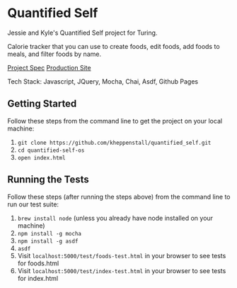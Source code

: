 # Quantified Self
Jessie and Kyle's Quantified Self project for Turing.

Calorie tracker that you can use to create foods, edit foods, add foods to meals, and filter foods by name.

[Project Spec](http://backend.turing.io/module4/projects/quantified-self/quantified-self)
[Production Site](https://kheppenstall.github.io/quantified_self/)

Tech Stack: Javascript, JQuery, Mocha, Chai, Asdf, Github Pages

## Getting Started

Follow these steps from the command line to get the project on your local machine:
1. `git clone https://github.com/kheppenstall/quantified_self.git`
1. `cd quantified-self-os`
1. `open index.html`

## Running the Tests

Follow these steps (after running the steps above) from the command line to run our test suite:
1. `brew install node` (unless you already have node installed on your machine)
1. `npm install -g mocha`
1. `npm install -g asdf`
1. `asdf`
1. Visit `localhost:5000/test/foods-test.html` in your browser to see tests for foods.html
1. Visit `localhost:5000/test/index-test.html` in your browser to see tests for index.html
